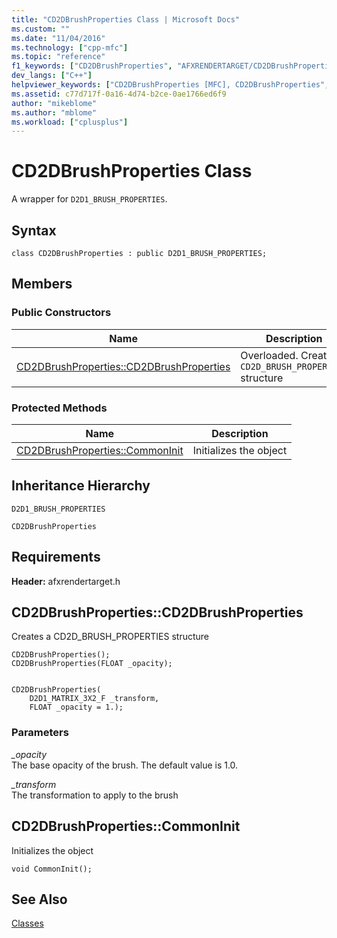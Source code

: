 ```yaml
---
title: "CD2DBrushProperties Class | Microsoft Docs"
ms.custom: ""
ms.date: "11/04/2016"
ms.technology: ["cpp-mfc"]
ms.topic: "reference"
f1_keywords: ["CD2DBrushProperties", "AFXRENDERTARGET/CD2DBrushProperties", "AFXRENDERTARGET/CD2DBrushProperties::CD2DBrushProperties", "AFXRENDERTARGET/CD2DBrushProperties::CommonInit"]
dev_langs: ["C++"]
helpviewer_keywords: ["CD2DBrushProperties [MFC], CD2DBrushProperties", "CD2DBrushProperties [MFC], CommonInit"]
ms.assetid: c77d717f-0a16-4d74-b2ce-0ae1766ed6f9
author: "mikeblome"
ms.author: "mblome"
ms.workload: ["cplusplus"]
---
```

# CD2DBrushProperties Class

A wrapper for `D2D1_BRUSH_PROPERTIES`.

## Syntax

```
class CD2DBrushProperties : public D2D1_BRUSH_PROPERTIES;
```

## Members

### Public Constructors

|Name|Description|
|----------|-----------------|
|[CD2DBrushProperties::CD2DBrushProperties](#cd2dbrushproperties)|Overloaded. Creates a `CD2D_BRUSH_PROPERTIES` structure|

### Protected Methods

|Name|Description|
|----------|-----------------|
|[CD2DBrushProperties::CommonInit](#commoninit)|Initializes the object|

## Inheritance Hierarchy

`D2D1_BRUSH_PROPERTIES`

`CD2DBrushProperties`

## Requirements

**Header:** afxrendertarget.h

##  <a name="cd2dbrushproperties"></a>  CD2DBrushProperties::CD2DBrushProperties

Creates a CD2D_BRUSH_PROPERTIES structure

```
CD2DBrushProperties();
CD2DBrushProperties(FLOAT _opacity);


CD2DBrushProperties(
    D2D1_MATRIX_3X2_F _transform,
    FLOAT _opacity = 1.);
```

### Parameters

*_opacity*<br/>
The base opacity of the brush. The default value is 1.0.

*_transform*<br/>
The transformation to apply to the brush

##  <a name="commoninit"></a>  CD2DBrushProperties::CommonInit

Initializes the object

```
void CommonInit();
```

## See Also

[Classes](../../mfc/reference/mfc-classes.md)
